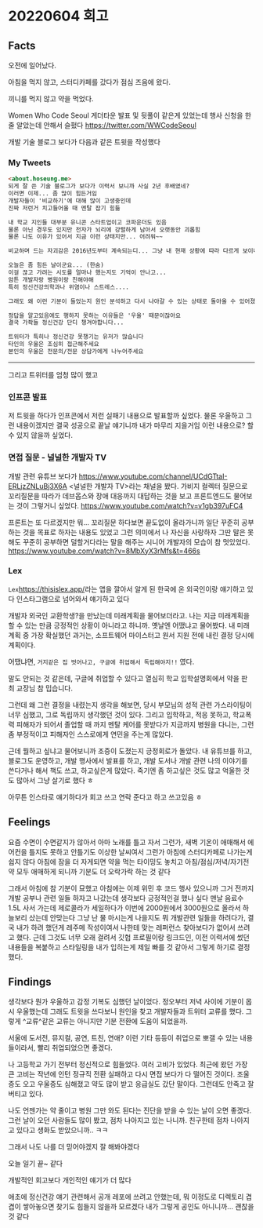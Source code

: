 # 20220604 회고

## Facts

오전에 일어났다.

아침을 먹지 않고, 스터디카페를 갔다가 점심 즈음에 왔다.

끼니를 먹지 않고 약을 먹었다.

Women Who Code Seoul 게더타운 발표 및 뒷풀이 같은게 있었는데 행사 신청을 한 줄 알았는데 안해서 슬펐다
<https://twitter.com/WWCodeSeoul>

개발 기술 블로그 보다가 다음과 같은 트윗을 작성했다

### My Tweets

```md
<about.hoseung.me>
되게 잘 쓴 기술 블로그가 보다가 이력서 보니까 사실 2년 후배였네?
이러면 이제... 좀 많이 힘든거임
개발자들이 '비교하기'에 대해 많이 고생중인데
진짜 저런거 치고들어올 때 멘탈 잡기 힘듦
```

```md
내 학교 지인들 대부분 유니콘 스타트업이고 코파운더도 있음
물론 아닌 경우도 있지만 전자가 뇌리에 강렬하게 남아서 오랫동안 괴롭힘
물론 나도 이유가 있어서 지금 이런 상태지만... 어려워~~

비교하며 드는 자괴감은 2016년도부터 계속되는디... 그냥 내 현재 상황에 따라 다르게 보이나보다
```

```md
오늘은 좀 힘든 날이군요... (한숨)
이걸 끊고 가려는 시도를 얼마나 했는지도 기억이 안나고...
암튼 개발자랑 병원이랑 친해야해
특히 정신건강의학과나 위염이나 스트레스....
```

```md
그래도 왜 이런 기분이 들었는지 원인 분석하고 다시 나아갈 수 있는 상태로 돌아올 수 있어졌으니까 옛날보단 훨씬 나아진거지 뭐
```

```md
정답을 알고있음에도 행하지 못하는 이유들은 '우울' 때문이잖아요
결국 가좍들 정신건강 단디 챙겨야합니다...
```

```md
트위터가 특히나 정신건강 못챙기는 유저가 많습니다
타인의 우울은 조심히 접근해주세요
본인의 우울은 전문의/전문 상담가에게 나누어주세요
```

---

그리고 트위터를 엄청 많이 했고

### 인프콘 발표

저 트윗을 하다가 인프콘에서 저런 실패기 내용으로 발표할까 싶었다.
물론 우울하고 그런 내용이겠지만 결국 성공으로 끝날 얘기니까 내가 마무리 지을거임 이런 내용으로? 할 수 있지 않을까 싶었다.

### 면접 질문 - 널널한 개발자 TV

개발 관련 유튜브 보다가 <https://www.youtube.com/channel/UCdGTtaI-ERLjzZNLuBj3X6A> <널널한 개발자 TV>라는 채널을 봤다.
가비지 컬렉터 질문으로 꼬리질문을 따라가 데브옵스와 장애 대응까지 대답하는 것을 보고 프론트엔드도 물어보는 것이 그렇거니 싶었다.
<https://www.youtube.com/watch?v=v1gb397uFC4>

프론트는 또 다르겠지만 뭐... 꼬리질문 하다보면 끝도없이 올라가니까 일단 꾸준히 공부하는 것을 목표로 하자는 내용도 있었고
그런 의미에서 나 자신을 사랑하자 그딴 말은 못해도 꾸준히 공부하면 덜할거다라는 말을 해주는 시니어 개발자의 모습이 참 멋있었다.
<https://www.youtube.com/watch?v=8MbXyX3rMfs&t=466s>

### Lex

`Lex`<https://thisislex.app/>라는 앱을 깔아서 알게 된 한국에 온 외국인이랑 얘기하고 있다
인스타그램으로 넘어와서 얘기하고 있다

개발자 외국인 교환학생?을 만났는데 미래계획을 물어보더라고.
나는 지금 미래계획을 할 수 있는 만큼 긍정적인 상황이 아니라고 하니까.
옛날엔 어땠냐고 물어봤다.
내 미래계획 중 가장 확실했던 과거는, 소프트웨어 마이스터고 원서 지원 전에 내린 결정 당시에 계획이다.

어땠냐면, `거지같은 집 벗어나고, 구글에 취업해서 독립해야지!!` 였다.

말도 안되는 것 같은데, 구글에 취업할 수 있다고 열심히 학교 입학설명회에서 약을 판 최 교장님 참 밉습니다.

그런데 왜 그런 결정을 내렸는지 생각을 해보면, 당시 부모님의 성적 관련 가스라이팅이 너무 심했고, 그로 독립까지 생각했던 것이 있다.
그리고 입학하고, 적응 못하고, 학교폭력 피해자가 되어서 졸업할 때 까지 멘탈 케어를 못받다가 지금까지 병원을 다니는, 그런 좀 부정적이고 피해자인 스스로에게 연민을 주는게 많았다.


근데 뭘하고 싶냐고 물어보니까 조증이 도졌는지 긍정회로가 돌았다.
내 유튜브를 하고, 블로그도 운영하고, 개발 행사에서 발표를 하고, 개발 도서나 개발 관련 나의 이야기를 쓴다거나 해서 책도 쓰고, 하고싶은게 많았다.
죽기엔 좀 하고싶은 것도 많고 억울한 것도 많아서 그냥 살기로 했다 ㅎ

아무튼 인스타로 얘기하다가 회고 쓰고 연락 준다고 하고 쓰고있음 ㅎ

## Feelings

요즘 수면이 수면같지가 않아서 아마 노래를 틀고 자서 그런가, 새벽 기온이 애매해서 에어컨을 틀지도 못하고 안틀기도 이상한 날씨여서 그런가
아침에 스터디카페로 나가는게 쉽지 않다
아침에 잠을 더 자게되면 약을 먹는 타이밍도 놓치고 아침/점심/저녁/자기전 약 모두 애매하게 되니까 기분도 더 오락가락 하는 것 같다


그래서 아침에 참 기분이 묘했고 아침에는 이제 위민 후 코드 행사 있으니까 그거 전까지 개발 공부나 관련 일들 하자고 나갔는데 생각보다 긍정적인걸 했나 싶다
맨날 음료수 1.5L 사서 가는데 제로콜라가 세일하다가 이번에 2000원에서 3000원으로 올라서 하늘보리 샀는데 안맞는다 그냥 난 물 마시는게 나을지도
뭐 개발관련 일들을 하려다가, 결국 내가 하려 했던게 레주메 작성이여서 나한테 맞는 레퍼런스 찾아보다가 없어서 쓰려고 했다.
근데 그것도 너무 오래 걸려서 깃헙 프로필이랑 링크드인, 이전 이력서에 썼던 내용들을 복붙하고 스타일링을 내가 입히는게 제일 빠를 것 같아서 그렇게 하기로 결정했다.

## Findings

생각보다 뭔가 우울하고 감정 기복도 심했던 날이었다.
정오부터 저녁 사이에 기분이 몹시 우울했는데 그래도 트윗을 쓰다보니 원인을 찾고 개발자들과 트위터 교류를 했다.
그렇게 ^교류^같은 교류는 아니지만 기분 전환에 도움이 되었을까.


서울에 도서전, 뮤지컬, 공연, 트친, 연애? 이런 기타 등등이 취업으로 뽀갤 수 있는 내용들이라서, 빨리 취업되었으면 좋겠다.


나 고등학교 가기 전부터 정신적으로 힘들었다.
여러 고비가 있었다.
최근에 왔던 가장 큰 고비는 작년에 인턴 정규직 전환 실패하고 다시 면접 보다가 다 떨어진 것이다.
조울증도 오고 우울증도 심해졌고 약도 많이 받고 응급실도 갔단 말이다. 그런데도 안죽고 잘 버티고 있다.


나도 언젠가는 약 줄이고 병원 그만 와도 된다는 진단을 받을 수 있는 날이 오면 좋겠다. 그런 날이 오던 사람들도 많이 봤고, 점차 나아지고 있는 나니까.
친구한테 점차 나아지고 있다고 생화도 받았으니까.. ㅋㅋ

그래서 나도 나를 더 믿어야겠지 잘 해봐야겠다

오늘 일기 끝~ 같다

개발적인 회고보다 개인적인 얘기가 더 많다

애초에 정신건강 얘기 관련해서 공개 레포에 쓰려고 안했는데, 뭐 이정도로 디렉토리 겹겹이 쌓아놓으면 찾기도 힘들지 않을까
모르겠다 내가 그렇게 공인도 아니니까... 괜찮을 것 같다
